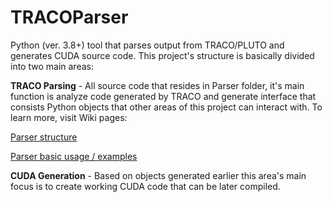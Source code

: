 # TRACOParser

Python (ver. 3.8+) tool that parses output from TRACO/PLUTO and generates CUDA source code. This project's structure is basically divided into two main areas:


**TRACO Parsing**   - All source code that resides in Parser folder, it's main function is analyze code generated by TRACO and generate interface that consists Python objects that other areas of this project can interact with. 
To learn more, visit Wiki pages: 

[Parser structure](https://github.com/PrzemyslawSamsel/TRACOParser/wiki/Parser-library---structure)


[Parser basic usage / examples](https://github.com/PrzemyslawSamsel/TRACOParser/wiki/Parser-library---basic-usage---examples)


**CUDA Generation** - Based on objects generated earlier this area's main focus is to create working CUDA code that can be later compiled. 

